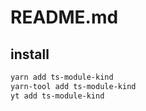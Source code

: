 # README.md

    

## install

```bash
yarn add ts-module-kind
yarn-tool add ts-module-kind
yt add ts-module-kind
```

